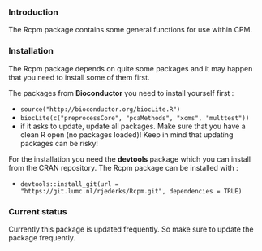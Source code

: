 ### Introduction

The Rcpm package contains some general functions for use within CPM.

### Installation

The Rcpm package depends on quite some packages and it may happen that you need to install some of them first. 

The packages from **Bioconductor** you need to install yourself first :
 * `source("http://bioconductor.org/biocLite.R")`
 * `biocLite(c("preprocessCore", "pcaMethods", "xcms", "multtest"))`
 * if it asks to update, update all packages. Make sure that you have a clean R open (no packages loaded)!
 Keep in mind that updating packages can be risky!

For the installation you need the **devtools** package which you can install from the CRAN repository.
The Rcpm package can be installed with :

* `devtools::install_git(url = "https://git.lumc.nl/rjederks/Rcpm.git", dependencies = TRUE)`

### Current status

Currently this package is updated frequently. So make sure to update the package frequently.